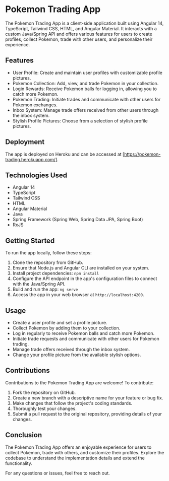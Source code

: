 # Pokemon Trading App

The Pokemon Trading App is a client-side application built using Angular 14, TypeScript, Tailwind CSS, HTML, and Angular Material. It interacts with a custom Java/Spring API and offers various features for users to create profiles, collect Pokemon, trade with other users, and personalize their experience.

## Features

- User Profile: Create and maintain user profiles with customizable profile pictures.
- Pokemon Collection: Add, view, and trade Pokemon in your collection.
- Login Rewards: Receive Pokemon balls for logging in, allowing you to catch more Pokemon.
- Pokemon Trading: Initiate trades and communicate with other users for Pokemon exchanges.
- Inbox System: Manage trade offers received from other users through the inbox system.
- Stylish Profile Pictures: Choose from a selection of stylish profile pictures.

## Deployment

The app is deployed on Heroku and can be accessed at [https://pokemon-trading.herokuapp.com/].

## Technologies Used

- Angular 14
- TypeScript
- Tailwind CSS
- HTML
- Angular Material
- Java
- Spring Framework (Spring Web, Spring Data JPA, Spring Boot)
- RxJS

## Getting Started

To run the app locally, follow these steps:

1. Clone the repository from GitHub.
2. Ensure that Node.js and Angular CLI are installed on your system.
3. Install project dependencies:
`npm install`
4. Configure the API endpoint in the app's configuration files to connect with the Java/Spring API.
5. Build and run the app:
`ng serve`
6. Access the app in your web browser at `http://localhost:4200`.

## Usage

- Create a user profile and set a profile picture.
- Collect Pokemon by adding them to your collection.
- Log in regularly to receive Pokemon balls and catch more Pokemon.
- Initiate trade requests and communicate with other users for Pokemon trading.
- Manage trade offers received through the inbox system.
- Change your profile picture from the available stylish options.

## Contributions

Contributions to the Pokemon Trading App are welcome! To contribute:

1. Fork the repository on GitHub.
2. Create a new branch with a descriptive name for your feature or bug fix.
3. Make changes that follow the project's coding standards.
4. Thoroughly test your changes.
5. Submit a pull request to the original repository, providing details of your changes.

## Conclusion

The Pokemon Trading App offers an enjoyable experience for users to collect Pokemon, trade with others, and customize their profiles. Explore the codebase to understand the implementation details and extend the functionality.

For any questions or issues, feel free to reach out.
